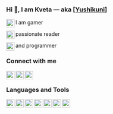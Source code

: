 ### Hi 👋, I am Kveta — aka [<a href="https://husakova-kvetuse.herokuapp.com" alt="porfolio">Yushikuni</a>]

I am gamer 
<img align="left" alt="Yushikuni | Controller" width="22px" src="https://img.icons8.com/external-flaticons-lineal-color-flat-icons/256/external-gamer-game-development-flaticons-lineal-color-flat-icons-4.png"/>

passionate reader 
<img align="left" alt="Yushikuni | Books" width="22px" src="https://img.icons8.com/emoji/256/books-emoji.png"/>

and programmer 
<img align="left" alt="Yushikuni | JuniorProgrammer" width="22px" src="https://user-images.githubusercontent.com/42646031/234265305-edc9ab37-e0dc-4a35-9d65-5877a81dbada.png"/>

### Connect with me

[<img align="left" alt="Yushikuni.com" width="22px" src="https://img.icons8.com/color/256/domain.png" />](https://husakova-kvetuse.herokuapp.com/)
<!-- [<img align="left" alt="Yushikuni | Twitter" width="22px" src="https://cdn.jsdelivr.net/npm/simple-icons@v3/icons/twitter.svg" />](http://twitter.com/KvetuseHusakov) -->
<!-- [<img align="left" alt="Yushikuni | Twitch" width="22px" src="https://cdn.jsdelivr.net/npm/simple-icons@v3/icons/twitch.svg" />](https://www.twitch.tv/nikdo_necte_muj_nick) -->
[<img align="left" alt="Yushikuni | LinkedIn" width="22px" src="https://img.icons8.com/fluency/256/linkedin.png" />](https://www.linkedin.com/in/kvetuse-husakova)
[<img align="left" alt="Yushikuni | Instagram" width="22px" src="https://img.icons8.com/color/256/instagram-new--v1.png" />](https://www.instagram.com/kvetuse_husakova/)
<!-- [<img align="left" alt="Yushikuni | Email" width="22px" src="https://external-content.duckduckgo.com/iu/?u=http%3A%2F%2Fcdn.onlinewebfonts.com%2Fsvg%2Fimg_262951.png&f=1&nofb=1" />](mailto:huskvenimrah@gmail.com) -->

<br/>

### Languages and Tools
<img align="left" alt="Yushikuni | VS" width="22px" src="https://img.icons8.com/fluency/256/visual-studio.png"/>
<!-- <img align="left" alt="Yushikuni | VS Code" width="22px" src="https://img.icons8.com/carbon-copy/48/000000/visual-studio-code-2019.png"/-->
<img align="left" alt="Yushikuni | Unity 3D" width="22px" src="https://img.icons8.com/color/256/unity.png"/>
<img align="left" alt="Yushikuni | Unreal engine 4" width="22px" src="https://img.icons8.com/ios-filled/50/000000/unreal-engine.png"/>
<img align="left" alt="Yushikuni | GIT" width="22px" src="https://img.icons8.com/color/256/git.png"/>
<img align="left" alt="Yushikuni | HTML" width="22px" src="https://img.icons8.com/color/256/html-5--v1.png"/>
<img align="left" alt="Yushikuni | CSS3" width="22px" src="https://img.icons8.com/color/256/css3.png"/>
<img align="left" alt="Yushikuni | JavaScript" width="22px" src="https://img.icons8.com/color/256/javascript--v1.png"/>
<!-- img align="left" alt="Yushikuni | PHP" width="22px" src="https://img.icons8.com/ios/50/000000/php.png"/-->
